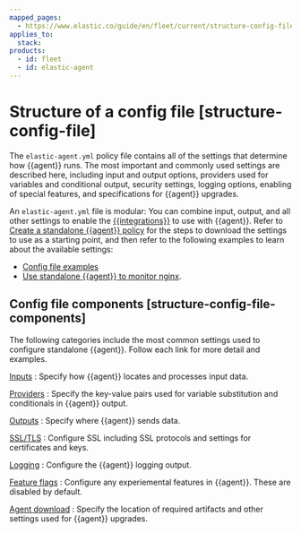 ```yaml
---
mapped_pages:
  - https://www.elastic.co/guide/en/fleet/current/structure-config-file.html
applies_to:
  stack:
products:
  - id: fleet
  - id: elastic-agent
---
```


# Structure of a config file [structure-config-file]

The `elastic-agent.yml` policy file contains all of the settings that determine how {{agent}} runs. The most important and commonly used settings are described here, including input and output options, providers used for variables and conditional output, security settings, logging options, enabling of special features, and specifications for {{agent}} upgrades.

An `elastic-agent.yml` file is modular: You can combine input, output, and all other settings to enable the [{{integrations}}](integration-docs://reference/index.md) to use with {{agent}}. Refer to [Create a standalone {{agent}} policy](/reference/fleet/create-standalone-agent-policy.md) for the steps to download the settings to use as a starting point, and then refer to the following examples to learn about the available settings:

* [Config file examples](/reference/fleet/config-file-examples.md)
* [Use standalone {{agent}} to monitor nginx](/reference/fleet/example-standalone-monitor-nginx.md).


## Config file components [structure-config-file-components]

The following categories include the most common settings used to configure standalone {{agent}}. Follow each link for more detail and examples.

[Inputs](/reference/fleet/elastic-agent-input-configuration.md)
:   Specify how {{agent}} locates and processes input data.

[Providers](/reference/fleet/providers.md)
:   Specify the key-value pairs used for variable substitution and conditionals in {{agent}} output.

[Outputs](/reference/fleet/elastic-agent-output-configuration.md)
:   Specify where {{agent}} sends data.

[SSL/TLS](/reference/fleet/elastic-agent-ssl-configuration.md)
:   Configure SSL including SSL protocols and settings for certificates and keys.

[Logging](/reference/fleet/elastic-agent-standalone-logging-config.md)
:   Configure the {{agent}} logging output.

[Feature flags](/reference/fleet/elastic-agent-standalone-feature-flags.md)
:   Configure any experiemental features in {{agent}}. These are disabled by default.

[Agent download](/reference/fleet/elastic-agent-standalone-download.md)
:   Specify the location of required artifacts and other settings used for {{agent}} upgrades.

